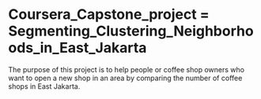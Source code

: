 # Coursera_Capstone_project = Segmenting_Clustering_Neighborhoods_in_East_Jakarta

The purpose of this project is to help people or coffee shop owners who want to open a new shop in an area by comparing the number of coffee shops in East Jakarta.
